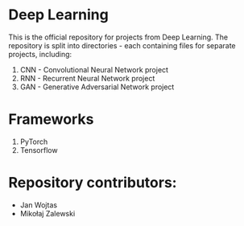 # Deep Learning
This is the official repository for projects from Deep Learning. 
The repository is split into directories - each containing files for separate projects, including:
1. CNN - Convolutional Neural Network project
2. RNN - Recurrent Neural Network project
3. GAN - Generative Adversarial Network project

# Frameworks
1. PyTorch
2. Tensorflow

# Repository contributors:
- Jan Wojtas
- Mikołaj Zalewski
